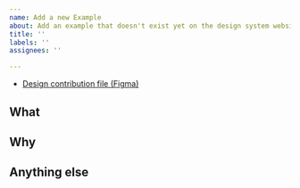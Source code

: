 ```yaml
---
name: Add a new Example
about: Add an example that doesn't exist yet on the design system website.
title: ''
labels: ''
assignees: ''

---
```


- [Design contribution file (Figma)]()

## What

## Why

## Anything else
